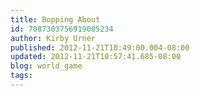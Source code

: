 ```yaml
---
title: Bopping About
id: 7087303756919005234
author: Kirby Urner
published: 2012-11-21T10:49:00.004-08:00
updated: 2012-11-21T10:57:41.685-08:00
blog: world_game
tags: 
---
```


